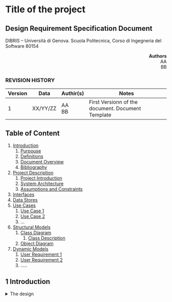 # Title of the project

## Design Requirement Specification Document

DIBRIS – Università di Genova. Scuola Politecnica, Corso di Ingegneria del Software 80154


<div align='right'> <b> Authors </b> <br> AA <br> BB  </div>

### REVISION HISTORY

Version | Data | Authir(s)| Notes
---------|------|--------|------
1 | XX/YY/ZZ | AA <br> BB | First Versionn of the document. Document Template

## Table of Content

1. [Introduction](#intro)
    1. [Purpouse](#purpouse)  
    2. [Definitions](#def)
    3. [Document Overview](#overview)
    4. [Bibliography](#biblio)
2. [Project Description](#description)
    1. [Project Introduction](#project-intro)
    2. [System Architecture](#architecture)
    3. [Assumptions and Constraints](#constraints)
3. [Interfaces](#interfacce)
4. [Data Stores](#data)
5. [Use Cases](#uc)
    1. [Use Case 1](#uc1)
    2. [Use Case 2](#uc2)
    3. ...
7. [Structural Models](#structural)
    1. [Class Diagram](#cd)
        1. [Class Description](#cd-description)
    3. [Object Diagram](#od)
8. [Dynamic Models](#dynamic)
    1. [User Requirement 1](#ur1)
    2. [User Requirement 2](#ur2)
    3. .....


## <a name="intro"></a> 1 Introduction 
<details> 
    <summary> The design</summary>
    <p> The design specification reflects the design and provides directions to the builders and coders of the product. Through this document, designers communicate the design for the product to which the builders or coders must comply. The design specification should state how the design will meet the requirements. 
    </p>
    </detaiils>
    
### <a name="purpouse"></a> 1.1 Purpouse
<details> 
    <summary> Put a summary of the section
    </summary>
    <p>This sub section should describe ...</p>
</details>

### <a name="def"></a> 1.2 Definitions
<details> 
    <summary> Put a summary of the section
    </summary>
    <p>This sub section should describe ...</p>
    
| First Header  | Second Header |
| ------------- | ------------- |
| Content Cell  | Content Cell  |
| Content Cell  | Content Cell  |
    
</details>

### <a name="overview"></a> 1.3 Document Overview
<details> 
    <summary> Put a summary of the section
    </summary>
    <p>This sub section should describe ...</p>
</details>

### <a name="biblio"></a> 1.4 Bibliography
<details> 
    <summary> Put a summary of the section
    </summary>
    <p>This sub section should describe ...</p>
</details>

## <a name="description"></a> 2 Project Description

### <a name="project-intro"></a> 2.1 Project Introduction 
<details> 
    <summary> Put a summary of the section
    </summary>
    <p>This sub section should describe ...</p>
</details>


### <a name="architecture"></a> 2.2 System Architecture

<details> 
    <summary> Put a summary of the section
    </summary>
    <p>This sub section should describe ...</p>
</details>

### <a name="constraint"></a> 2.3 Assumptions and Constraints
<details> 
    <summary> Put a summary of the section
    </summary>
    <p>This sub section should describe ...</p>
</details>

## <a name="interfaces"></a>  3 Interfaces
<details> 
    <summary> Put a summary of the section
    </summary>
    <p>This sub section should describe ...</p>
</details>

## <a name="data"></a>  4 Data Stores
<details> 
    <summary> Put a summary of the section
    </summary>
    <p>This section should describe ...</p>
</details>

## <a name="uc"></a> 5 Use Cases
<details> 
    <summary> Put a summary of the section
    </summary>
    <p>This section should describe ...</p>
</details>

### <a name="uc1"></a> 5.1  Use Case 1
<details> 
    <summary> Put a summary of the section
    </summary>
    <p>This sub section should describe ...</p>
</details>

### <a name="uc2"></a> 5.2  Use Case 2
<details> 
    <summary> Put a summary of the section
    </summary>
    <p>This sub section should describe ...</p>
</details>

## <a name="structural"></a> 6 Structural Models

### <a name="cd"></a> 6.1 Class Diagram

<details> 
    <summary> Put a summary of the section
    </summary>
    <p>This sub section should describe ...</p>
</details>

#### <a name="cd-description"></a> 6.1.1 Class Description

<details> 
    <summary> Put a summary of the section
    </summary>
    <p>This sub section should describe ...</p>
</details>

### <a name="od"></a>  6.2 Object Diagram

<details> 
    <summary> Put a summary of the section
    </summary>
    <p>This sub section should describe ...</p>
</details>

## <a name="dynamic"></a> 7 Dynamic Models

### <a name="ur1"></a> 7.1 User Requirement 1
<details> 
    <summary> Put a summary of the section
    </summary>
    <p>This sub section should describe ...</p>
</details>

### <a name="ur2"></a> 7.2 User Requirement 2
<details> 
    <summary> Put a summary of the section
    </summary>
    <p>This sub section should describe ...</p>
</details>

